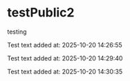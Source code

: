 # testPublic2
testing

Test text added at: 2025-10-20 14:26:55

Test text added at: 2025-10-20 14:29:40

Test text added at: 2025-10-20 14:30:35
